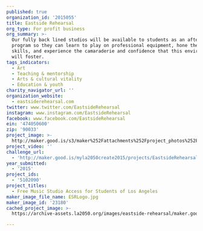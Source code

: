 ```yaml
---
published: true
organization_id: '2015055'
title: Eastside Rehearsal
org_type: For profit business
org_summary: >-
  Our fully back lined studios will be available to students as an after school
  program so they can learn to play on professional equipment, hone their music
  skills, and experience the camaraderie and confidence that this environment
  will foster.
tags_indicators:
  - Art
  - Teaching & mentorship
  - Arts & cultural vitality
  - Education & youth
charity_navigator_url: ''
organization_website:
  - eastsiderehearsal.com
twitter: www.twitter.com/EastsideRehearsal
instagram: www.instagram.com/EastsideRehearsal
facebook: www.facebook.com/EastsideRehearsal
ein: '474050600'
zip: '90033'
project_image: >-
  http://maker.good.is/s3/maker%252Fattachments%252Fproject_photos%252Fimages%252F23180%252Fdisplay%252FESRLogo.jpg=c570x385
project_video: ''
challenge_url:
  - 'http://maker.good.is/myla2050create2015/projects/EastsideRehearsal.html'
year_submitted:
  - '2015'
project_ids:
  - '5102090'
project_titles:
  - Free Music Studio Access for Students of Los Angeles
maker_image_file_name: ESRLogo.jpg
maker_image_id: '23180'
cached_project_image: >-
  https://archive-assets.la2050.org/images/eastside-rehearsal/maker.good.is/s3/maker%252Fattachments%252Fproject_photos%252Fimages%252F23180%252Fdisplay%252FESRLogo.jpg=c570x385.jpg

---
```

